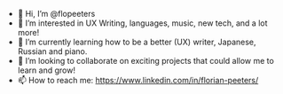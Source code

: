 - 👋 Hi, I’m @flopeeters
- 👀 I’m interested in UX Writing, languages, music, new tech, and a lot more!
- 🌱 I’m currently learning how to be a better (UX) writer, Japanese, Russian and piano.
- 💞️ I’m looking to collaborate on exciting projects that could allow me to learn and grow!
- 📫 How to reach me: https://www.linkedin.com/in/florian-peeters/

